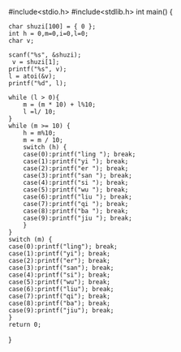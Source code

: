 #include<stdio.h>
#include<stdlib.h>
int main()
{

	char shuzi[100] = { 0 };
	int h = 0,m=0,i=0,l=0;
	char v;
	
	scanf("%s", &shuzi);
	 v = shuzi[1];
	printf("%s", v);
	l = atoi(&v); 
	printf("%d", l);

	while (l > 0){
		m = (m * 10) + l%10;
		l =l/ 10;
	}
	while (m >= 10) {
		h = m%10;
		m = m / 10;
		switch (h) {
		case(0):printf("ling "); break;
		case(1):printf("yi "); break;
		case(2):printf("er "); break;
		case(3):printf("san "); break;
		case(4):printf("si "); break;
		case(5):printf("wu "); break;
		case(6):printf("liu "); break;
		case(7):printf("qi "); break;
		case(8):printf("ba "); break;
		case(9):printf("jiu "); break;
		}
	}
	switch (m) {
	case(0):printf("ling"); break;
	case(1):printf("yi"); break;
	case(2):printf("er"); break;
	case(3):printf("san"); break;
	case(4):printf("si"); break;
	case(5):printf("wu"); break;
	case(6):printf("liu"); break;
	case(7):printf("qi"); break;
	case(8):printf("ba"); break;
	case(9):printf("jiu"); break;
	}
	return 0;
}